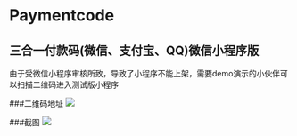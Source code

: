 # Paymentcode
## 三合一付款码(微信、支付宝、QQ)微信小程序版

由于受微信小程序审核所致，导致了小程序不能上架，需要demo演示的小伙伴可以扫描二维码进入测试版小程序

###二维码地址
![](https://s3.ax1x.com/2021/01/20/sfYqOK.jpg)

###截图
![](https://s3.ax1x.com/2021/01/20/sftmfs.png)

